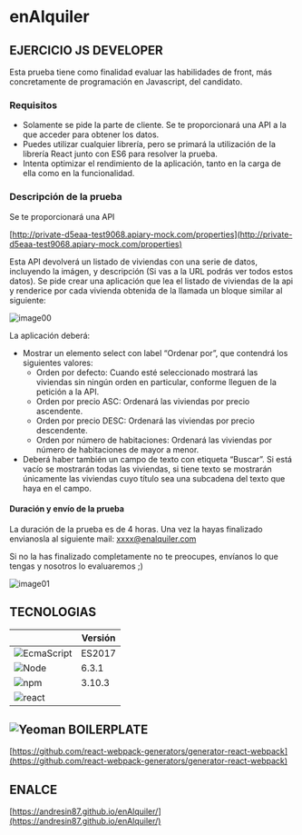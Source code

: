 # enAlquiler

## EJERCICIO JS DEVELOPER
Esta prueba tiene como finalidad evaluar las habilidades de front, más concretamente de  programación en Javascript, del candidato.

### Requisitos
- Solamente se pide la parte de cliente. Se te proporcionará una API a la que acceder para obtener los datos.
- Puedes utilizar cualquier librería, pero se primará la utilización de la librería React junto con ES6 para resolver la prueba.
- Intenta optimizar el rendimiento de la aplicación, tanto en la carga de ella como en la funcionalidad.

### Descripción de la prueba
Se te proporcionará una API

[http://private-d5eaa-test9068.apiary-mock.com/properties](http://private-d5eaa-test9068.apiary-mock.com/properties)

Esta API devolverá un listado de viviendas con una serie de datos, incluyendo la imágen, y descripción (Si vas a la URL podrás ver todos estos datos). Se pide crear una aplicación que lea el listado de viviendas de la api y renderice por cada vivienda obtenida de la llamada un bloque similar al siguiente:

![image00](https://gitcdn.xyz/repo/andresin87/enAlquiler/master/assets/image00.png)

La aplicación deberá:
- Mostrar un elemento select con label “Ordenar por”, que contendrá los siguientes valores:
  - Orden por defecto: Cuando esté seleccionado mostrará las viviendas sin ningún orden en particular, conforme lleguen de la petición a la API.
  - Orden por precio ASC: Ordenará las viviendas por precio ascendente.
  - Orden por precio DESC: Ordenará las viviendas por precio descendente.
  - Orden por número de habitaciones: Ordenará las viviendas por número de habitaciones de mayor a menor.
- Deberá haber también un campo de texto con etiqueta “Buscar”. Si está vacío se mostrarán todas las viviendas, si tiene texto se mostrarán únicamente las viviendas cuyo título sea una subcadena del texto que haya en el campo.


#### Duración y envío de la prueba
La duración de la prueba es de 4 horas. Una vez la hayas finalizado envianosla al siguiente mail: [xxxx@enalquiler.com](xxxx@enalquiler.com)

Si no la has finalizado completamente no te preocupes, envíanos lo que tengas y nosotros lo evaluaremos ;)

![image01](https://gitcdn.xyz/repo/andresin87/enAlquiler/master/assets/image01.jpg)

## TECNOLOGIAS

|   | Versión |
|---|---|
| ![EcmaScript](https://gitcdn.xyz/repo/vorillaz/devicons/master/!SVG/js_badge.svg) | ES2017 |
| ![Node](https://gitcdn.xyz/repo/vorillaz/devicons/master/!SVG/nodejs_small.svg) | 6.3.1 |
| ![npm](https://gitcdn.xyz/repo/vorillaz/devicons/master/!SVG/npm.svg) | 3.10.3 |
| ![react](https://gitcdn.xyz/repo/vorillaz/devicons/master/!SVG/react.svg) |  |


## ![Yeoman](https://raw.githack.com/andresin87/enAlquiler/master/assets/Yeoman.svg) BOILERPLATE
[https://github.com/react-webpack-generators/generator-react-webpack](https://github.com/react-webpack-generators/generator-react-webpack)


## ENALCE
[https://andresin87.github.io/enAlquiler/](https://andresin87.github.io/enAlquiler/)
